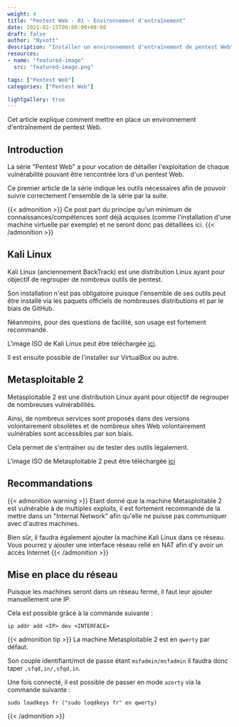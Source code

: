 ```yaml
---
weight: 4
title: "Pentest Web - 01 - Environnement d'entraînement"
date: 2021-02-15T00:00:00+00:00
draft: false
author: "Nyxott"
description: "Installer un environnement d'entraînement de pentest Web"
resources:
- name: "featured-image"
  src: "featured-image.png"

tags: ["Pentest Web"]
categories: ["Pentest Web"]

lightgallery: true
---
```


Cet article explique comment mettre en place un environnement d'entraînement de pentest Web.

<!--more-->

## Introduction

La série "Pentest Web" a pour vocation de détailler l'exploitation de chaque vulnérabilité pouvant être rencontrée lors d'un pentest Web.

Ce premier article de la série indique les outils nécessaires afin de pouvoir suivre correctement l'ensemble de la série par la suite.

{{< admonition >}}
Ce post part du principe qu'un minimum de connaissances/compétences sont déjà acquises (comme l'installation d'une machine virtuelle par exemple) et ne seront donc pas détaillées ici.
{{< /admonition >}}

## Kali Linux

Kali Linux (anciennement BackTrack) est une distribution Linux ayant pour objectif de regrouper de nombreux outils de pentest.

Son installation n'est pas obligatoire puisque l'ensemble de ses outils peut être installé via les paquets officiels de nombreuses distributions et par le biais de GitHub.

Néanmoins, pour des questions de facilité, son usage est fortement recommandé.

L'image ISO de Kali Linux peut être téléchargée [ici](https://www.kali.org/downloads/).

Il est ensuite possible de l'installer sur VirtualBox ou autre.

## Metasploitable 2

Metasploitable 2 est une distribution Linux ayant pour objectif de regrouper de nombreuses vulnérabilités.

Ainsi, de nombreux services sont proposés dans des versions volontairement obsolètes et de nombreux sites Web volontairement vulnérables sont accessibles par son biais.

Cela permet de s'entraîner ou de tester des outils légalement.

L'image ISO de Metasploitable 2 peut être téléchargée [ici](https://sourceforge.net/projects/metasploitable/files/Metasploitable2/)

## Recommandations

{{< admonition warning >}}
Etant donné que la machine Metasploitable 2 est vulnérable à de multiples exploits, il est fortement recommandé de la mettre dans un "Internal Network" afin qu'elle ne puisse pas communiquer avec d'autres machines.

Bien sûr, il faudra également ajouter la machine Kali Linux dans ce réseau. Vous pourrez y ajouter une interface réseau relié en NAT afin d'y avoir un accès Internet
{{< /admonition >}}

## Mise en place du réseau

Puisque les machines seront dans un réseau fermé, il faut leur ajouter manuellement une IP.

Cela est possible grâce à la commande suivante :
```
ip addr add <IP> dev <INTERFACE>
```

{{< admonition tip >}}
La machine Metasploitable 2 est en `qwerty` par défaut.

Son couple identifiant/mot de passe étant `msfadmin/msfadmin` il faudra donc taper `,sfqd,in/,sfqd,in`.

Une fois connecté, il est possible de passer en mode `azerty` via la commande suivante :
```
sudo loadkeys fr ("sudo loqdkeys fr" en qwerty)
```
{{< /admonition >}}
